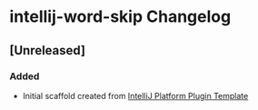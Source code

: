 <!-- Keep a Changelog guide -> https://keepachangelog.com -->

# intellij-word-skip Changelog

## [Unreleased]
### Added
- Initial scaffold created from [IntelliJ Platform Plugin Template](https://github.com/JetBrains/intellij-platform-plugin-template)
